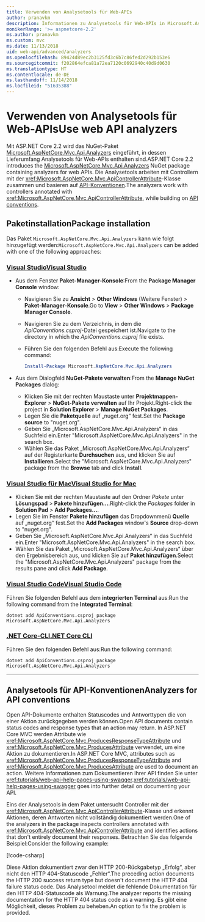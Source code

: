 ```yaml
---
title: Verwenden von Analysetools für Web-APIs
author: pranavkm
description: Informationen zu Analysetools für Web-APIs in Microsoft.AspNetCore.Mvc.Api.Analyzers
monikerRange: '>= aspnetcore-2.2'
ms.author: pranavkm
ms.custom: mvc
ms.date: 11/13/2018
uid: web-api/advanced/analyzers
ms.openlocfilehash: 89424d89ec2b3125fd3c6b7c86fed2d292b153e6
ms.sourcegitcommit: f202864efca81a72ea7120c0692940c40d9d0630
ms.translationtype: HT
ms.contentlocale: de-DE
ms.lasthandoff: 11/14/2018
ms.locfileid: "51635388"
---
```

# <a name="use-web-api-analyzers"></a><span data-ttu-id="9c3ea-103">Verwenden von Analysetools für Web-APIs</span><span class="sxs-lookup"><span data-stu-id="9c3ea-103">Use web API analyzers</span></span>

<span data-ttu-id="9c3ea-104">Mit ASP.NET Core 2.2 wird das NuGet-Paket [Microsoft.AspNetCore.Mvc.Api.Analyzers](https://www.nuget.org/packages/Microsoft.AspNetCore.Mvc.Api.Analyzers) eingeführt, in dessen Lieferumfang Analysetools für Web-APIs enthalten sind.</span><span class="sxs-lookup"><span data-stu-id="9c3ea-104">ASP.NET Core 2.2 introduces the [Microsoft.AspNetCore.Mvc.Api.Analyzers](https://www.nuget.org/packages/Microsoft.AspNetCore.Mvc.Api.Analyzers) NuGet package containing analyzers for web APIs.</span></span> <span data-ttu-id="9c3ea-105">Die Analysetools arbeiten mit Controllern mit der <xref:Microsoft.AspNetCore.Mvc.ApiControllerAttribute>-Klasse zusammen und basieren auf [API-Konventionen](xref:web-api/advanced/conventions).</span><span class="sxs-lookup"><span data-stu-id="9c3ea-105">The analyzers work with controllers annotated with <xref:Microsoft.AspNetCore.Mvc.ApiControllerAttribute>, while building on [API conventions](xref:web-api/advanced/conventions).</span></span>

## <a name="package-installation"></a><span data-ttu-id="9c3ea-106">Paketinstallation</span><span class="sxs-lookup"><span data-stu-id="9c3ea-106">Package installation</span></span>

<span data-ttu-id="9c3ea-107">Das Paket `Microsoft.AspNetCore.Mvc.Api.Analyzers` kann wie folgt hinzugefügt werden:</span><span class="sxs-lookup"><span data-stu-id="9c3ea-107">`Microsoft.AspNetCore.Mvc.Api.Analyzers` can be added with one of the following approaches:</span></span>

### <a name="visual-studiotabvisual-studio"></a>[<span data-ttu-id="9c3ea-108">Visual Studio</span><span class="sxs-lookup"><span data-stu-id="9c3ea-108">Visual Studio</span></span>](#tab/visual-studio)

* <span data-ttu-id="9c3ea-109">Aus dem Fenster **Paket-Manager-Konsole**:</span><span class="sxs-lookup"><span data-stu-id="9c3ea-109">From the **Package Manager Console** window:</span></span>
  * <span data-ttu-id="9c3ea-110">Navigieren Sie zu **Ansicht** > **Other Windows** (Weitere Fenster)  > **Paket-Manager-Konsole**.</span><span class="sxs-lookup"><span data-stu-id="9c3ea-110">Go to **View** > **Other Windows** > **Package Manager Console**.</span></span>
  * <span data-ttu-id="9c3ea-111">Navigieren Sie zu dem Verzeichnis, in dem die *ApiConventions.csproj*-Datei gespeichert ist.</span><span class="sxs-lookup"><span data-stu-id="9c3ea-111">Navigate to the directory in which the *ApiConventions.csproj* file exists.</span></span>
  * <span data-ttu-id="9c3ea-112">Führen Sie den folgenden Befehl aus:</span><span class="sxs-lookup"><span data-stu-id="9c3ea-112">Execute the following command:</span></span>

    ```powershell
    Install-Package Microsoft.AspNetCore.Mvc.Api.Analyzers
    ```

* <span data-ttu-id="9c3ea-113">Aus dem Dialogfeld **NuGet-Pakete verwalten**:</span><span class="sxs-lookup"><span data-stu-id="9c3ea-113">From the **Manage NuGet Packages** dialog:</span></span>
  * <span data-ttu-id="9c3ea-114">Klicken Sie mit der rechten Maustaste unter **Projektmappen-Explorer** > **NuGet-Pakete verwalten** auf Ihr Projekt.</span><span class="sxs-lookup"><span data-stu-id="9c3ea-114">Right-click the project in **Solution Explorer** > **Manage NuGet Packages**.</span></span>
  * <span data-ttu-id="9c3ea-115">Legen Sie die **Paketquelle** auf „nuget.org“ fest.</span><span class="sxs-lookup"><span data-stu-id="9c3ea-115">Set the **Package source** to "nuget.org".</span></span>
  * <span data-ttu-id="9c3ea-116">Geben Sie „Microsoft.AspNetCore.Mvc.Api.Analyzers“ in das Suchfeld ein.</span><span class="sxs-lookup"><span data-stu-id="9c3ea-116">Enter "Microsoft.AspNetCore.Mvc.Api.Analyzers" in the search box.</span></span>
  * <span data-ttu-id="9c3ea-117">Wählen Sie das Paket „Microsoft.AspNetCore.Mvc.Api.Analyzers“ auf der Registerkarte **Durchsuchen** aus, und klicken Sie auf **Installieren**.</span><span class="sxs-lookup"><span data-stu-id="9c3ea-117">Select the "Microsoft.AspNetCore.Mvc.Api.Analyzers" package from the **Browse** tab and click **Install**.</span></span>

### <a name="visual-studio-for-mactabvisual-studio-mac"></a>[<span data-ttu-id="9c3ea-118">Visual Studio für Mac</span><span class="sxs-lookup"><span data-stu-id="9c3ea-118">Visual Studio for Mac</span></span>](#tab/visual-studio-mac)

* <span data-ttu-id="9c3ea-119">Klicken Sie mit der rechten Maustaste auf den Ordner *Pakete* unter **Lösungspad** > **Pakete hinzufügen...**.</span><span class="sxs-lookup"><span data-stu-id="9c3ea-119">Right-click the *Packages* folder in **Solution Pad** > **Add Packages...**.</span></span>
* <span data-ttu-id="9c3ea-120">Legen Sie im Fenster **Pakete hinzufügen** das Dropdownmenü **Quelle** auf „nuget.org“ fest.</span><span class="sxs-lookup"><span data-stu-id="9c3ea-120">Set the **Add Packages** window's **Source** drop-down to "nuget.org".</span></span>
* <span data-ttu-id="9c3ea-121">Geben Sie „Microsoft.AspNetCore.Mvc.Api.Analyzers“ in das Suchfeld ein.</span><span class="sxs-lookup"><span data-stu-id="9c3ea-121">Enter "Microsoft.AspNetCore.Mvc.Api.Analyzers" in the search box.</span></span>
* <span data-ttu-id="9c3ea-122">Wählen Sie das Paket „Microsoft.AspNetCore.Mvc.Api.Analyzers“ über den Ergebnisbereich aus, und klicken Sie auf **Paket hinzufügen**.</span><span class="sxs-lookup"><span data-stu-id="9c3ea-122">Select the "Microsoft.AspNetCore.Mvc.Api.Analyzers" package from the results pane and click **Add Package**.</span></span>

### <a name="visual-studio-codetabvisual-studio-code"></a>[<span data-ttu-id="9c3ea-123">Visual Studio Code</span><span class="sxs-lookup"><span data-stu-id="9c3ea-123">Visual Studio Code</span></span>](#tab/visual-studio-code)

<span data-ttu-id="9c3ea-124">Führen Sie folgenden Befehl aus dem **integrierten Terminal** aus:</span><span class="sxs-lookup"><span data-stu-id="9c3ea-124">Run the following command from the **Integrated Terminal**:</span></span>

```console
dotnet add ApiConventions.csproj package Microsoft.AspNetCore.Mvc.Api.Analyzers
```

### <a name="net-core-clitabnetcore-cli"></a>[<span data-ttu-id="9c3ea-125">.NET Core-CLI</span><span class="sxs-lookup"><span data-stu-id="9c3ea-125">.NET Core CLI</span></span>](#tab/netcore-cli)

<span data-ttu-id="9c3ea-126">Führen Sie den folgenden Befehl aus:</span><span class="sxs-lookup"><span data-stu-id="9c3ea-126">Run the following command:</span></span>

```console
dotnet add ApiConventions.csproj package Microsoft.AspNetCore.Mvc.Api.Analyzers
```

---

## <a name="analyzers-for-api-conventions"></a><span data-ttu-id="9c3ea-127">Analysetools für API-Konventionen</span><span class="sxs-lookup"><span data-stu-id="9c3ea-127">Analyzers for API conventions</span></span>

<span data-ttu-id="9c3ea-128">Open API-Dokumente enthalten Statuscodes und Antworttypen die von einer Aktion zurückgegeben werden können.</span><span class="sxs-lookup"><span data-stu-id="9c3ea-128">Open API documents contain status codes and response types that an action may return.</span></span> <span data-ttu-id="9c3ea-129">In ASP.NET Core MVC werden Attribute wie <xref:Microsoft.AspNetCore.Mvc.ProducesResponseTypeAttribute> und <xref:Microsoft.AspNetCore.Mvc.ProducesAttribute> verwendet, um eine Aktion zu dokumentieren.</span><span class="sxs-lookup"><span data-stu-id="9c3ea-129">In ASP.NET Core MVC, attributes such as <xref:Microsoft.AspNetCore.Mvc.ProducesResponseTypeAttribute> and <xref:Microsoft.AspNetCore.Mvc.ProducesAttribute> are used to document an action.</span></span> <span data-ttu-id="9c3ea-130">Weitere Informationen zum Dokumentieren Ihrer API finden Sie unter <xref:tutorials/web-api-help-pages-using-swagger>.</span><span class="sxs-lookup"><span data-stu-id="9c3ea-130"><xref:tutorials/web-api-help-pages-using-swagger> goes into further detail on documenting your API.</span></span>

<span data-ttu-id="9c3ea-131">Eins der Analysetools in dem Paket untersucht Controller mit der <xref:Microsoft.AspNetCore.Mvc.ApiControllerAttribute>-Klasse und erkennt Aktionen, deren Antworten nicht vollständig dokumentiert werden.</span><span class="sxs-lookup"><span data-stu-id="9c3ea-131">One of the analyzers in the package inspects controllers annotated with <xref:Microsoft.AspNetCore.Mvc.ApiControllerAttribute> and identifies actions that don't entirely document their responses.</span></span> <span data-ttu-id="9c3ea-132">Betrachten Sie das folgende Beispiel:</span><span class="sxs-lookup"><span data-stu-id="9c3ea-132">Consider the following example:</span></span>

[!code-csharp[](conventions/sample/Controllers/ContactsController.cs?name=missing404docs&highlight=9)]

<span data-ttu-id="9c3ea-133">Diese Aktion dokumentiert zwar den HTTP 200-Rückgabetyp „Erfolg“, aber nicht den HTTP 404-Statuscode „Fehler“.</span><span class="sxs-lookup"><span data-stu-id="9c3ea-133">The preceding action documents the HTTP 200 success return type but doesn't document the HTTP 404 failure status code.</span></span> <span data-ttu-id="9c3ea-134">Das Analysetool meldet die fehlende Dokumentation für den HTTP 404-Statuscode als Warnung.</span><span class="sxs-lookup"><span data-stu-id="9c3ea-134">The analyzer reports the missing documentation for the HTTP 404 status code as a warning.</span></span> <span data-ttu-id="9c3ea-135">Es gibt eine Möglichkeit, dieses Problem zu beheben.</span><span class="sxs-lookup"><span data-stu-id="9c3ea-135">An option to fix the problem is provided.</span></span>

